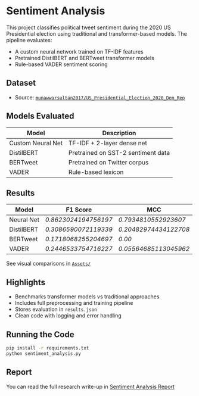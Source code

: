 # Sentiment Analysis 

This project classifies political tweet sentiment during the 2020 US Presidential election using traditional and transformer-based models. The pipeline evaluates:
- A custom neural network trained on TF-IDF features
- Pretrained DistilBERT and BERTweet transformer models
- Rule-based VADER sentiment scoring

## Dataset
- Source: [`munawwarsultan2017/US_Presidential_Election_2020_Dem_Rep`](https://huggingface.co/datasets/munawwarsultan2017/US_Presidential_Election_2020_Dem_Rep)

## Models Evaluated
| Model               | Description                        |
|--------------------|------------------------------------|
| Custom Neural Net  | TF-IDF + 2-layer dense net          |
| DistilBERT         | Pretrained on SST-2 sentiment data |
| BERTweet           | Pretrained on Twitter corpus        |
| VADER              | Rule-based lexicon                  |

## Results

| Model        | F1 Score | MCC     |
|--------------|----------|---------|
| Neural Net   | *0.8623024194756197*   | *0.7934810552923607*  |
| DistilBERT   | *0.3086590072119339*   | *0.20482974434122708*  |
| BERTweet     | *0.1718068255204697*   | *0.00*  |
| VADER        | *0.2446533754716227*   | *0.05564685113045962*  |

See visual comparisons in [`Assets/`](./Assets/)

## Highlights

- Benchmarks transformer models vs traditional approaches
- Includes full preprocessing and training pipeline
- Stores evaluation in `results.json`
- Clean code with logging and error handling

## Running the Code

```bash
pip install -r requirements.txt
python sentiment_analysis.py
```
## Report

You can read the full research write-up in [Sentiment Analysis Report](Sentiment%20Analysis.pdf)



